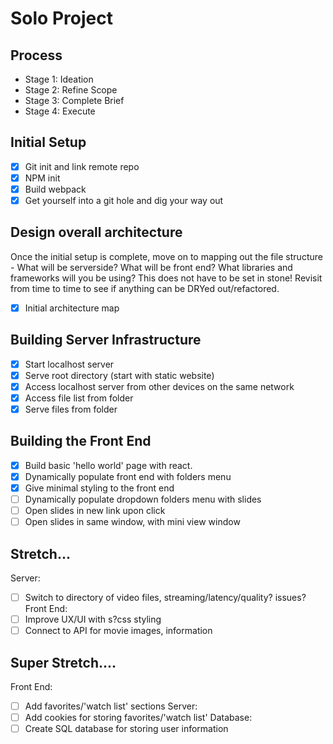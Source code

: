 # Solo Project

## Process
- Stage 1: Ideation
- Stage 2: Refine Scope
- Stage 3: Complete Brief
- Stage 4: Execute

## Initial Setup
- [x] Git init and link remote repo
- [x] NPM init
- [x] Build webpack
- [x] Get yourself into a git hole and dig your way out

## Design overall architecture
Once the initial setup is complete, move on to mapping out the file structure - What will be serverside? What will be front end? What libraries and frameworks will you be using? This does not have to be set in stone! Revisit from time to time to see if anything can be DRYed out/refactored.
- [x] Initial architecture map

## Building Server Infrastructure 
- [x] Start localhost server
- [x] Serve root directory (start with static website)
- [x] Access localhost server from other devices on the same network
- [x] Access file list from folder
- [x] Serve files from folder

## Building the Front End
- [x] Build basic 'hello world' page with react.
- [x] Dynamically populate front end with folders menu
- [x] Give minimal styling to the front end
- [ ] Dynamically populate dropdown folders menu with slides
- [ ] Open slides in new link upon click
- [ ] Open slides in same window, with mini view window

## Stretch...
Server:
- [ ] Switch to directory of video files, streaming/latency/quality? issues?
Front End:
- [ ] Improve UX/UI with s?css styling
- [ ] Connect to API for movie images, information

## Super Stretch....
Front End:
- [ ] Add favorites/'watch list' sections
Server:
- [ ] Add cookies for storing favorites/'watch list'
Database:
- [ ] Create SQL database for storing user information
